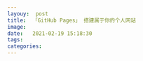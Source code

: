 ```yaml
---
layouy:  post
title:  「GitHub Pages」 搭建属于你的个人网站
image:
date:   2021-02-19 15:18:30
tags: 	
categories: 
---
```



